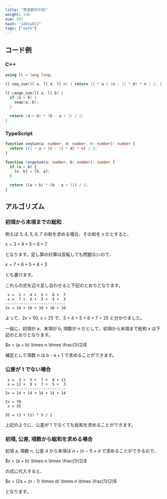 ```yaml
---
title: "等差数列の和"
weight: 330
num: 502
hash: "1491a012"
tags: ["math"]
---
```


## コード例

### C++

```cpp
using ll = long long;

ll seq_sum(ll a, ll d, ll n) { return (2 * a + (n - 1) * d) * n / 2; }

ll range_sum(ll a, ll b) {
  if (a > b) {
    swap(a, b);
  }

  return (a + b) * (b - a + 1) / 2;
}
```

### TypeScript

```typescript
function seqSum(a: number, d: number, n: number): number {
  return ((2 * a + (n - 1) * d) * n) / 2;
}

function rangeSum(a: number, b: number): number {
  if (a > b) {
    [a, b] = [b, a];
  }

  return ((a + b) * (b - a + 1)) / 2;
}
```

## アルゴリズム

### 初項から末項までの総和

例えば 3, 4, 5, 6, 7 の和を求める場合、その和を x だとすると、

$x = 3 + 4 + 5 + 6 + 7$

となります。足し算の計算は反転しても問題ないので、

$x = 7 + 6 + 5 + 4 + 3$

とも書けます。

これらの式を辺々足し合わせると下記のとおりとなります。

```text
 x =  3 +  4 +  5 +  6 +  7
 x =  7 +  6 +  5 +  4 +  3
---------------------------
2x = 10 + 10 + 10 + 10 + 10
```

よって、2x = 50, x = 25 で、3 + 4 + 5 + 6 + 7 = 25 と分かりました。

一般に、初項が a、末項が b, 項数が n だとして、初項から末項まで総和 x は下記のとおりとなります。

$x = (a + b) \times n \times \frac{1}{2}$

補足として項数 n は b - a + 1 で求めることができます。

### 公差が 1 でない場合

```text
 x =  3 +  5 +  7 +  9 + 11
 x = 11 +  9 +  7 +  5 +  3
---------------------------
2x = 14 + 14 + 14 + 14 + 14

2x = 70
 x = 35

35 = (3 + 11) * 5 / 2
```

上記のように、公差が 1 でなくても総和を求めることができます。

### 初項, 公差, 項数から総和を求める場合

初項 a, 項数 n, 公差 d から末項は $a+(n-1) \times d$ で求めることができるので、

$x = (a + b) \times n \times \frac{1}{2}$

の式に代入すると、

$x = (2a + (n - 1) \times d) \times n \times \frac{1}{2}$

となります。
